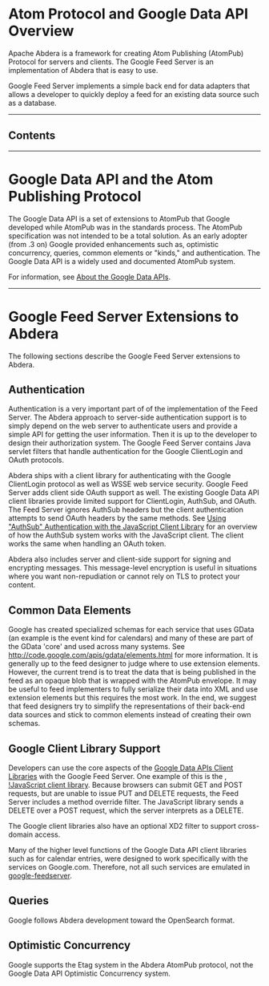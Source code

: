 <h1>Atom Protocol and Google Data API Overview</h1>

Apache Abdera is a framework for creating Atom Publishing (AtomPub) Protocol  for servers and clients. The Google Feed Server is an implementation of Abdera that is easy to use.

Google Feed Server implements a simple back end for data adapters that allows a developer to quickly deploy a feed for an existing data source such as a database.

---

<h2>Contents</h2>



---

# Google Data API and the Atom Publishing Protocol #

The Google Data API is a set of extensions to AtomPub that Google developed while AtomPub was in the standards process. The AtomPub specification was not intended to be a total solution. As an early adopter (from .3 on) Google provided enhancements such as, optimistic concurrency, queries, common elements or "kinds," and authentication. The Google Data API is a widely used and documented AtomPub system.

For information, see [About the Google Data APIs](http://code.google.com/apis/gdata/overview.html#Motivation).


---

# Google Feed Server Extensions to Abdera #

The following sections describe the Google Feed Server extensions to Abdera.

## Authentication ##

Authentication is a very important part of of the implementation of the Feed Server. The Abdera approach to server-side authentication support is to simply depend on the web server to authenticate users and provide a simple API for getting the user information. Then it is up to the developer to design their authorization system. The Google Feed Server contains Java servlet filters that handle authentication for the Google ClientLogin and OAuth protocols.

Abdera ships with a client library for authenticating with the Google ClientLogin protocol as well as WSSE web service security. Google Feed Server adds client side OAuth support as well. The existing Google Data API client libraries provide limited support for ClientLogin, AuthSub, and OAuth. The Feed Server ignores AuthSub headers but the client authentication attempts to send OAuth headers by the same methods. See [Using "AuthSub" Authentication with the JavaScript Client Library](http://code.google.com/apis/gdata/authsub-js.html) for an overview of how the AuthSub system works with the JavaScript client. The client works the same when handling an OAuth token.

Abdera also includes server and client-side support for signing and encrypting messages. This message-level encryption is useful in situations where you want non-repudiation or cannot rely on TLS to protect your content.

## Common Data Elements ##

Google has created specialized schemas for each service that uses GData (an example is the event kind for calendars) and many of these are part of the GData 'core' and used across many systems. See http://code.google.com/apis/gdata/elements.html for more information. It is generally up to the feed designer to judge where to use extension elements. However, the current trend is to treat the data that is being published in the feed as an opaque blob that is wrapped with the AtomPub envelope. It may be useful to feed implementers to fully serialize their data into XML and use extension elements but this requires the most work. In the end, we suggest that feed designers try to simplify the representations of their back-end data sources and stick to common elements instead of creating their own schemas.

## Google Client Library Support ##

Developers can use the core aspects of the [Google Data APIs Client Libraries](http://code.google.com/apis/gdata/clientlibs.html) with the Google Feed Server. One example of this is the , [!JavaScript client library](http://code.google.com/apis/gdata/client-js.html). Because browsers can submit GET and POST requests, but are unable to issue PUT and DELETE requests, the Feed Server includes a method override filter. The JavaScript library sends a DELETE over a POST request, which the server interprets as a DELETE.

The Google client libraries also have an optional XD2 filter to support cross-domain access.

Many of the higher level functions of the Google Data API client libraries such as for calendar entries, were designed to work specifically with the services on Google.com. Therefore, not all such services are emulated in [google-feedserver](http://code.google.com/p/google-feedserver/).

## Queries ##

Google follows Abdera development toward the OpenSearch format.

## Optimistic Concurrency ##

Google supports the Etag system in the Abdera AtomPub protocol, not the Google Data API Optimistic Concurrency system.